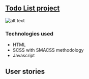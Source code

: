[Todo List project](https://shovanch.com/todo-list)
------

![alt text][logo]

[logo]: https://github.com/shovanch/todo-list/resources/img/todolist.png "TodoList"

### Technologies used
* HTML
* SCSS with SMACSS methodology
* Javascript

## User stories
